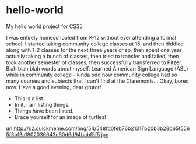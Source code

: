 # hello-world
My hello world project for CS35.

I was entirely homeschooled from K-12 without ever attending a formal school. I started taking community college classes at 15, and then diddled along with 1-2 classes for the next three years or so, then spent one year actually taking a bunch of classes, then tried to transfer and failed, then took another semester of classes, then successfully transferred to Pitzer. Blah blah blah words about myself. Learned American Sign Language (ASL) while in community college - kinda odd how community college had so many courses and subjects that I can't find at the Claremonts... Okay, bored now. Have a good evening, dear grutor!

* This is a list.
* In it, i am listing things.
* Things have been listed.
* Brace yourself for an image of turtles!

url:http://s2.quickmeme.com/img/54/548fd0feb76b21317b20b3b28b65f5565f3bf3a1802036643c60d6d94babf5f5.jpg
